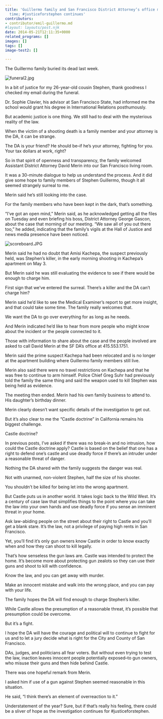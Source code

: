 ```yaml
---
title: 'Guillermo family and San Francisco District Attorney’s office meet for first
  time; #justiceforstephen continues'
contributors:
- contributor/emil-guillermo.md
#layout: layouts/post.njk
date: 2014-05-21T12:11:35+0000
related_programs: []
images: []
tags: []
image-test2: []

---
```

The Guillermo family buried its dead last week.

![funeral2.jpg](/uploads/funeral2.jpg)

In a bit of justice for my 26-year-old cousin Stephen, thank goodness I checked
my email during the funeral.

Dr. Sophie Clavier, his advisor at San Francisco State, had informed me the
school would grant his degree in International Relations posthumously.

But academic justice is one thing. We still had to deal with the mysterious
reality of the law.

When the victim of a shooting death is a family member and your attorney is the
DA, it can be strange.

The DA is your friend? He should be–if he’s your attorney, fighting for you.
Your tax dollars at work, right?

So in that spirit of openness and transparency, the family welcomed Assistant
District Attorney David Merin into our San Francisco living room.

It was a 30-minute dialogue to help us understand the process. And it did give
some hope to family members of Stephen Guillermo, though it all seemed strangely
surreal to me.

Merin said he’s still looking into the case.

For the family members who have been kept in the dark, that’s something.

“I’ve got an open mind,” Merin said, as he acknowledged getting all the files on
Tuesday and even briefing his boss, District Attorney George Gascon, about the
case that morning of our meeting. “We saw all of you out there too,” he added,
indicating that the family’s vigils at the Hall of Justice and news media
presence have been noticed.

![scoreboard.JPG](/uploads/scoreboard.JPG)

Merin said he had no doubt that Amisi Kachepa, the suspect previously held, was
Stephen’s killer, in the early morning shooting in Kachepa’s apartment on May 3.

But Merin said he was still evaluating the evidence to see if there would be
enough to charge him.

First sign that we’ve entered the surreal. There’s a killer and the DA can’t
charge him?

Merin said he’d like to see the Medical Examiner’s report to get more insight,
and that could take some time. The family really welcomes that.

We want the DA to go over everything for as long as he needs.

And Merin indicated he’d like to hear from more people who might know about the
incident or the people connected to it.

Those with information to share about the case and the people involved are asked
to call David Merin at the SF DA’s office at 415.553.1751.

Merin said the prime suspect Kachepa had been relocated and is no longer at the
apartment building where Guillermo family members still live.

Merin also said there were no travel restrictions on Kachepa and that he was
free to continue to arm himself. Police Chief Greg Suhr had previously told the
family the same thing and said the weapon used to kill Stephen was being held as
evidence.

The meeting then ended. Merin had his own family business to attend to. His
daughter’s birthday dinner.

Merin clearly doesn’t want specific details of the investigation to get out.

But it’s also clear to me the “Castle doctrine” in California remains his
biggest challenge.

Castle doctrine?

In previous posts, I’ve asked if there was no break-in and no intrusion, how
could the Castle doctrine apply? Castle is based on the belief that one has a
right to defend one’s castle and use deadly force if there’s an intruder under a
reasonable threat of danger.

Nothing the DA shared with the family suggests the danger was real.

Not with unarmed, non-violent Stephen, half the size of his shooter.

You shouldn’t be killed for being let into the wrong apartment.

But Castle puts us in another world. It takes logic back to the Wild West. It’s
a century of case law that simplifies things to the point where you can take the
law into your own hands and use deadly force if you sense an imminent threat in
your home.

Ask law-abiding people on the street about their right to Castle and you’ll get
a blank stare. It’s the law, not a privilege of paying high rents in San
Francisco.

Yet, you’ll find it’s only gun owners know Castle in order to know exactly when
and how they can shoot to kill legally.

That’s how senseless the gun laws are. Castle was intended to protect the home.
It’s become more about protecting gun zealots so they can use their guns and
shoot to kill with confidence.

Know the law, and you can get away with murder.

Make an innocent mistake and walk into the wrong place, and you can pay with
your life.

The family hopes the DA will find enough to charge Stephen’s killer.

While Castle allows the presumption of a reasonable threat, it’s possible that
presumption could be overcome.

But it’s a fight.

I hope the DA will have the courage and political will to continue to fight for
us and to let a jury decide what is right for the City and County of San
Francisco.

DAs, judges, and politicians all fear voters. But without even trying to test
the law, inaction leaves innocent people potentially exposed–to gun owners, who
misuse their guns and then hide behind Castle.

There was one hopeful remark from Merin.

I asked him if use of a gun against Stephen seemed reasonable in this situation.

He said, “I think there’s an element of overreaction to it.”

Understatement of the year? Sure, but if that’s really his feeling, there could
be a sliver of hope as the investigation continues for #justiceforstephen.